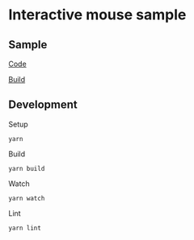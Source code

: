 # Interactive mouse sample

## Sample
[Code](src/index.ts)

[Build](https://antonovsergey2211.github.io/jeng/samples/interactive-mouse/build/)

## Development
Setup
```shell
yarn
```
Build
```shell
yarn build
```
Watch
```shell
yarn watch
```
Lint
```shell
yarn lint
```

